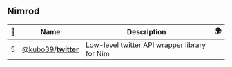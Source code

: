 ## Nimrod 

|:star2: | Name | Description | 🌍|
|---|---|---|---|
|5|[@kubo39](https://github.com/kubo39)/[**twitter**](https://github.com/kubo39/twitter)|Low-level twitter API wrapper library for Nim||

